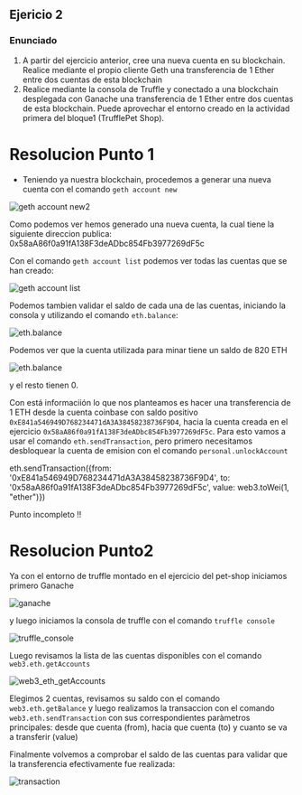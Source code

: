 ## Ejericio 2

### Enunciado

1. A partir del ejercicio anterior, cree una nueva cuenta en su blockchain. Realice mediante el propio cliente Geth una transferencia de 1 Ether entre dos cuentas de esta blockchain
2. Realice mediante la consola de Truffle y conectado a una blockchain desplegada con Ganache una transferencia de 1 Ether entre dos cuentas de esta blockchain. Puede aprovechar el entorno creado en la actividad primera del bloque1 (​TrufflePet Shop​).

# Resolucion Punto 1

- Teniendo ya nuestra blockchain, procedemos a generar una nueva cuenta con el comando `geth account new`

![geth account new2](https://github.com/egabete/Disenio-y-Desarrollo/blob/master/PEC_1/Ejercicio_2/img/gethaccountnew2.png)

Como podemos ver hemos generado una nueva cuenta, la cual tiene la siguiente direccion publica: 0x58aA86f0a91fA138F3deADbc854Fb3977269dF5c

Con el comando `geth account list` podemos ver todas las cuentas que se han creado:

![geth account list](https://github.com/egabete/Disenio-y-Desarrollo/blob/master/PEC_1/Ejercicio_2/img/gethaccountlist.png)

Podemos tambien validar el saldo de cada una de las cuentas, iniciando la consola y utilizando el comando `eth.balance`:

![eth.balance](https://github.com/egabete/Disenio-y-Desarrollo/blob/master/PEC_1/Ejercicio_2/img/ethbalance.png)

Podemos ver que la cuenta utilizada para minar tiene un saldo de 820 ETH

![eth.balance](https://github.com/egabete/Disenio-y-Desarrollo/blob/master/PEC_1/Ejercicio_2/img/fromweitoether.png)

y el resto tienen 0.

Con está informaciión lo que nos planteamos es hacer una transferencia de 1 ETH desde la cuenta coinbase con saldo positivo `0xE841a546949D768234471dA3A38458238736F9D4`, hacia la cuenta creada en el ejercicio `0x58aA86f0a91fA138F3deADbc854Fb3977269dF5c`.
Para esto vamos a usar el comando `eth.sendTransaction`, pero primero necesitamos desbloquear la cuenta de emision con el comando `personal.unlockAccount`


eth.sendTransaction({from: '0xE841a546949D768234471dA3A38458238736F9D4', to: '0x58aA86f0a91fA138F3deADbc854Fb3977269dF5c', value: web3.toWei(1, "ether")})

Punto incompleto !!

# Resolucion Punto2

Ya con el entorno de truffle montado en el ejercicio del pet-shop iniciamos primero Ganache 

![ganache](https://github.com/egabete/Disenio-y-Desarrollo/blob/master/PEC_1/Ejercicio_2/img/ganache.png)

y luego iniciamos la consola de truffle con el comando `truffle console`

![truffle_console](https://github.com/egabete/Disenio-y-Desarrollo/blob/master/PEC_1/Ejercicio_2/img/truffle_console.png)

Luego revisamos la lista de las cuentas disponibles con el comando `web3.eth.getAccounts`

![web3_eth_getAccounts](https://github.com/egabete/Disenio-y-Desarrollo/blob/master/PEC_1/Ejercicio_2/img/web3_eth_getAccounts.png)

Elegimos 2 cuentas, revisamos su saldo con el comando `web3.eth.getBalance` y luego realizamos la transaccion con el comando `web3.eth.sendTransaction` con sus correspondientes paràmetros principales: desde que cuenta (from), hacia que cuenta (to) y cuanto se va a transferir (value)

Finalmente volvemos a comprobar el saldo de las cuentas para validar que la transferencia efectivamente fue realizada:

![transaction](https://github.com/egabete/Disenio-y-Desarrollo/blob/master/PEC_1/Ejercicio_2/img/transaction.png)


